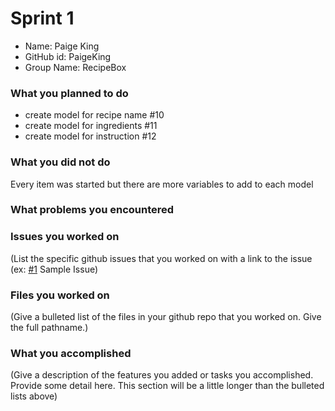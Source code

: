 # Sprint 1

 - Name: Paige King
 - GitHub id: PaigeKing
 - Group Name: RecipeBox

### What you planned to do

 - create model for recipe name #10
 - create model for ingredients #11
 - create model for instruction #12

### What you did not do

Every item was started but there are more variables to add to each model

### What problems you encountered



### Issues you worked on
(List the specific github issues that you worked on with a link to the issue (ex: [#1](https://github.com/utk-cs340-fall22/ClassInfo/issues/1) Sample Issue)

### Files you worked on
(Give a bulleted list of the files in your github repo that you worked on. Give the full pathname.)

### What you accomplished
(Give a description of the features you added or tasks you accomplished. Provide some detail here. This section will be a little longer than the bulleted lists above) 
